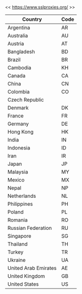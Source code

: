 << https://www.sslproxies.org/ >>

Country | Code
--------|------
Argentina | AR
Australia | AU
Austria | AT
Bangladesh | BD
Brazil | BR
Cambodia | KH
Canada | CA
China | CN
Colombia | CO
Czech Republic | 
Denmark | DK
France | FR
Germany | DE
Hong Kong | HK
India | IN
Indonesia | ID
Iran | IR
Japan | JP
Malaysia | MY
Mexico | MX
Nepal | NP
Netherlands | NL
Philippines | PH
Poland | PL
Romania | RO
Russian Federation | RU
Singapore | SG
Thailand | TH
Turkey | TR
Ukraine | UA
United Arab Emirates | AE
United Kingdom | GB
United States | US
